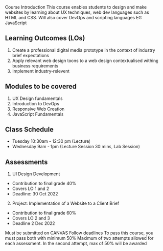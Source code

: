 Course Introduction
This course enables students to design and make websites by learning about UX techniques, web dev languages such as HTML and CSS. Will also cover DevOps and scripting languages EG JavaScript

## Learning Outcomes (LOs)
1. Create a professional digital media prototype in the context of industry brief expectations
2. Apply relevant web design toons to a web design contextualised withing business requirements
3. Implement industry-relevent 

## Modules to be covered
1. UX Design fundamentals
2. Introduction to DevOps
3. Responsive Web Creation
4. JavaScript Fundamentals

## Class Schedule
- Tuesday 10:30am - 12:30 pm (Lecture)
- Wednesday 9am - 1pm (Lecture Session 30 mins, Lab Session)

## Assessments
1. UI Design Development
  - Contribution to final grade 40%
  - Covers LO 1 and 2
  - Deadline: 30 Oct 2022

2. Project: Implementation of a Website to a Client Brief
  - Contribution to final grade 60%
  - Covers LO 2 and 3
  - Deadline 2 Dec 2022

Must be submitted on CANVAS
Follow deadlines
To pass this course, you must pass both with minimum 50%
Maximum of two attempts allowed for each assessment. In the second attempt, max of 50% will be awarded
